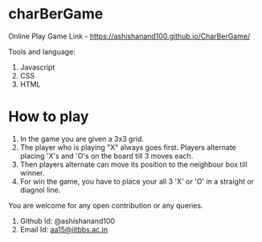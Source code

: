 # charBerGame
Online Play Game Link - https://ashishanand100.github.io/CharBerGame/

Tools and language:
1. Javascript
2. CSS
3. HTML

# How to play
1. In the game you are given a 3x3 grid.
2. The player who is playing "X" always goes first. Players alternate placing 'X's and 'O's on the board till 3 moves each.
3. Then players alternate can move its position to the neighbour box till winner.
4. For win the game, you have to place your all 3 'X' or 'O' in a straight or diagnol line.


You are welcome for any open contribution or any queries.
1. Github Id: @ashishanand100
2. Email Id: aa15@iitbbs.ac.in
